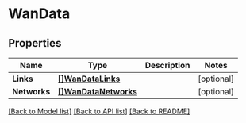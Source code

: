 # WanData

## Properties

Name | Type | Description | Notes
------------ | ------------- | ------------- | -------------
**Links** | [**[]WanDataLinks**](WAN_data_links.md) |  | [optional] 
**Networks** | [**[]WanDataNetworks**](WAN_data_networks.md) |  | [optional] 

[[Back to Model list]](../README.md#documentation-for-models) [[Back to API list]](../README.md#documentation-for-api-endpoints) [[Back to README]](../README.md)



